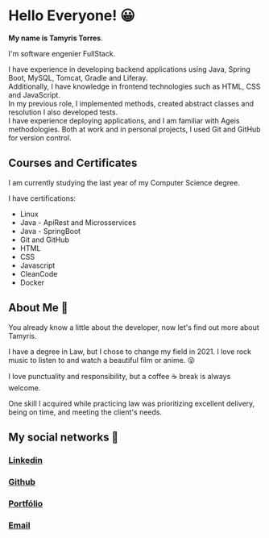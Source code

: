 # Hello Everyone! 😀	

**My name is Tamyris Torres**. 

I'm software engenier FullStack. 

<p>I have experience in developing backend applications using Java, Spring Boot, MySQL, Tomcat, Gradle and Liferay.<br> Additionally, I have knowledge in frontend technologies such as HTML, CSS and JavaScript. <br>In my previous role, I implemented methods, created abstract classes and resolution I also developed tests. <br>I have experience deploying applications, and I am familiar with Ageis methodologies. Both at work and in personal projects, I used Git and GitHub for version control.</p>


## Courses and Certificates ##

I am currently studying the last year of my Computer Science degree.

I have certifications:

<ul>
<li>Linux</li>
<li>Java - ApiRest and Microsservices</li>
<li>Java - SpringBoot</li>
<li>Git and GitHub</li>
<li>HTML</li>
<li>CSS</li>
<li>Javascript</li>
<li>CleanCode</li>
<li>Docker</li>
</ul>

## About Me &#x1F642;

You already know a little about the developer, now let's find out more about Tamyris.

I have a degree in Law, but I chose to change my field in 2021. I love rock music to listen to and watch a beautiful film or anime. 😜	

I love punctuality and responsibility, but a coffee ☕ break is always welcome.

One skill I acquired while practicing law was prioritizing excellent delivery, being on time, and meeting the client's needs.

## My social networks 🖖	

### [Linkedin](https://www.linkedin.com/in/tamyris-torres-284747168/)
### [Github](https://github.com/TamyrisTorres)
### [Portfólio](https://tamyris-torres-afqje492x-tamyris-torres-projects.vercel.app/)
### [Email](wedellatorres@gmail.com)

